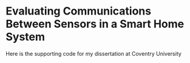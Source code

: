 # Evaluating Communications Between Sensors in a Smart Home System

Here is the supporting code for my dissertation at Coventry University

